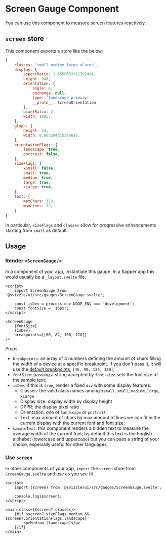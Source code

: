 # Screen Gauge Component

You can use this component to measure screen features reactively.

## `screen` store

This component exports a store like the below:

```js
{
	classes: 'small medium large xLarge',
	display: {
		aspectRatio: 1.1550632911392404,
		height: 948,
		orientation: {
			angle: 0,
			onchange: null,
			type: 'landscape-primary'
			__proto__: ScreenOrientation
		},
		pixelRatio: 2,
		width: 1095,
	},
	glyph: {
		height: 24,
		width: 8.865384615384615,
	},
	orientationFlags: {
		landscape: true,
		portrait: false,
	},
	sizeFlags: {
		xSmall: false,
		small: true,
		medium: true,
		large: true,
		xLarge: true,
	},
	text: {
		maxChars: 123,
		maxLines: 39,
	}
}
```

In particular, `sizeFlags` and `classes` allow for progressive enhancements starting from `small` as default.

## Usage

### Render `<ScreenGauge/>`

In a component of your app, instantiate this gauge.
In a Sapper app this would usually be a `_layout.svelte` file.

```svelte
<script>
	import ScreenGauge from '@svizzle/ui/src/gauges/ScreenGauge.svelte';

	const isDev = process.env.NODE_ENV === 'development';
	const fontSize = '16px';
</script>

<ScreenGauge
	{fontSize}
	{isDev}
	breakpoints={[60, 82, 100, 120]}
/>
```

Props:
- `breakpoints`: an array of 4 numbers defining the amount of chars filling the width of a device at a specific breakpoint. If you don't pass it, it will use the [default breakpoints](../../../README.md#Breakpoints), `[45, 90, 135, 180]`;
- `fontSize`: passing a string accepted by `font-size` sets the font size of the sample text;
- `isDev`: if this is `true`, render a fixed `div` with some display features:
	- Classes: the valid class names among `xsmall`, `small`, `medium`, `large`, `xLarge`
	- Display size: display width by display height
	- DPPR: the display pixel ratio
	- Orientation: one of `landscape` or `portrait`
	- Text: max amount of chars by max amount of lines we can fit in the current display with the current font and font size;
- `sampleText`: this component renders a hidden text to measure the average width of the current font; by default this text is the English alphabet (lowercase and uppercase) but you can pass a string of your choice, especially useful for other languages.


### Use `screen`

In other components of your app, `import` the `screen` store from `ScreenGauge.svelte` and use as you see fit.

```svelte
<script>
	import {screen} from '@svizzle/ui/src/gauges/ScreenGauge.svelte';

	console.log($screen);
</script>

<main class={$screen?.classes}>
	{#if $screen?.sizeFlags.medium && $screen?.orientationFlags.landscape}
		<p>Medium (landscape)</p>
	{/if}
</main>
```
